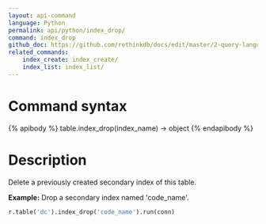 ```yaml
---
layout: api-command 
language: Python
permalink: api/python/index_drop/
command: index_drop
github_doc: https://github.com/rethinkdb/docs/edit/master/2-query-language/api/python/manipulating-tables/index_drop.md
related_commands:
    index_create: index_create/
    index_list: index_list/
---
```


# Command syntax #

{% apibody %}
table.index_drop(index_name) &rarr; object
{% endapibody %}

# Description #

Delete a previously created secondary index of this table.

__Example:__ Drop a secondary index named 'code_name'.

```py
r.table('dc').index_drop('code_name').run(conn)
```

